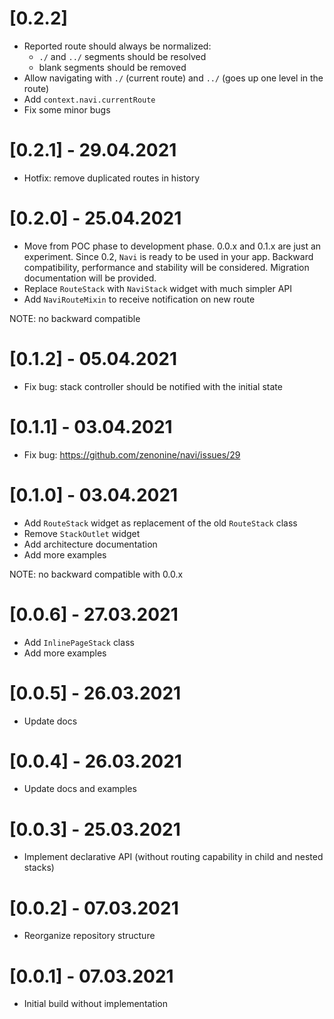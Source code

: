 # [0.2.2]

* Reported route should always be normalized:
  * `./` and `../` segments should be resolved
  * blank segments should be removed
* Allow navigating with `./` (current route) and `../` (goes up one level in the route)
* Add `context.navi.currentRoute`
* Fix some minor bugs

# [0.2.1] - 29.04.2021

* Hotfix: remove duplicated routes in history

# [0.2.0] - 25.04.2021

* Move from POC phase to development phase. 0.0.x and 0.1.x are just an experiment. Since 0.2, `Navi` is ready to be
  used in your app. Backward compatibility, performance and stability will be considered. Migration documentation will
  be provided.
* Replace `RouteStack` with `NaviStack` widget with much simpler API
* Add `NaviRouteMixin` to receive notification on new route

NOTE: no backward compatible

# [0.1.2] - 05.04.2021

* Fix bug: stack controller should be notified with the initial state

# [0.1.1] - 03.04.2021

* Fix bug: https://github.com/zenonine/navi/issues/29

# [0.1.0] - 03.04.2021

* Add `RouteStack` widget as replacement of the old `RouteStack` class
* Remove `StackOutlet` widget
* Add architecture documentation
* Add more examples

NOTE: no backward compatible with 0.0.x

# [0.0.6] - 27.03.2021

* Add `InlinePageStack` class
* Add more examples

# [0.0.5] - 26.03.2021

* Update docs

# [0.0.4] - 26.03.2021

* Update docs and examples

# [0.0.3] - 25.03.2021

* Implement declarative API (without routing capability in child and nested stacks)

# [0.0.2] - 07.03.2021

* Reorganize repository structure

# [0.0.1] - 07.03.2021

* Initial build without implementation
